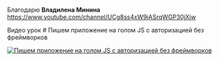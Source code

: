 Благодарю <b>Владилена Минина</b> https://www.youtube.com/channel/UCg8ss4xW9jASrqWGP30jXiw

Видео урок # Пишем приложение на голом JS с авторизацией без фреймворков

[![Пишем приложение на голом JS с авторизацией без фреймворков](https://img.youtube.com/vi/KS2ngnRAKlg/0.jpg)](https://youtu.be/KS2ngnRAKlg)
